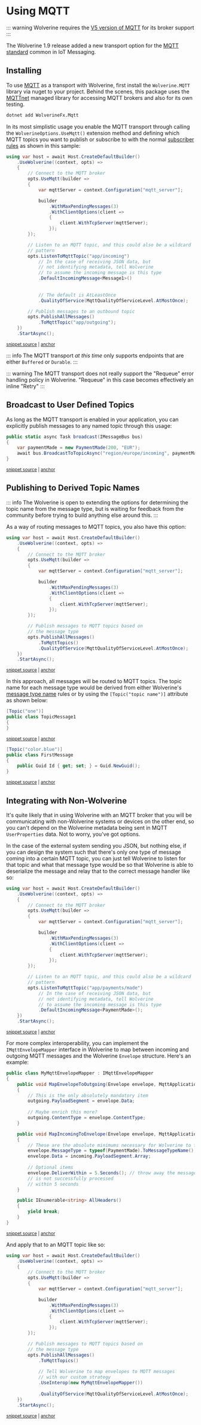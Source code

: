# Using MQTT

::: warning
Wolverine requires the [V5 version of MQTT](https://docs.oasis-open.org/mqtt/mqtt/v5.0/mqtt-v5.0.html) for its broker support
:::

The Wolverine 1.9 release added a new transport option for the [MQTT standard](https://mqtt.org/) common in IoT Messaging.

## Installing

To use [MQTT](https://mqtt.org/) as a transport with Wolverine, first install the `Wolverine.MQTT` library via nuget to your project. Behind the scenes, this package uses the [MQTTnet](https://github.com/dotnet/MQTTnet) managed library for accessing MQTT brokers and also for its own testing.

```bash
dotnet add WolverineFx.Mqtt
```

In its most simplistic usage you enable the MQTT transport through calling the `WolverineOptions.UseMqtt()` extension method
and defining which MQTT topics you want to publish or subscribe to with the normal [subscriber rules](/guide/messaging/subscriptions) as 
shown in this sample:

<!-- snippet: sample_using_mqtt -->
<a id='snippet-sample_using_mqtt'></a>
```cs
using var host = await Host.CreateDefaultBuilder()
    .UseWolverine((context, opts) =>
    {
        // Connect to the MQTT broker
        opts.UseMqtt(builder =>
        {
            var mqttServer = context.Configuration["mqtt_server"];

            builder
                .WithMaxPendingMessages(3)
                .WithClientOptions(client =>
                {
                    client.WithTcpServer(mqttServer);
                });
        });

        // Listen to an MQTT topic, and this could also be a wildcard
        // pattern
        opts.ListenToMqttTopic("app/incoming")
            // In the case of receiving JSON data, but
            // not identifying metadata, tell Wolverine
            // to assume the incoming message is this type
            .DefaultIncomingMessage<Message1>()
            
            
            // The default is AtLeastOnce
            .QualityOfService(MqttQualityOfServiceLevel.AtMostOnce);

        // Publish messages to an outbound topic
        opts.PublishAllMessages()
            .ToMqttTopic("app/outgoing");
    })
    .StartAsync();
```
<sup><a href='https://github.com/JasperFx/wolverine/blob/main/src/Transports/MQTT/Wolverine.MQTT.Tests/Samples.cs#L14-L51' title='Snippet source file'>snippet source</a> | <a href='#snippet-sample_using_mqtt' title='Start of snippet'>anchor</a></sup>
<!-- endSnippet -->

::: info
The MQTT transport *at this time* only supports endpoints that are either `Buffered` or `Durable`. 
:::

::: warning
The MQTT transport does not really support the "Requeue" error handling policy in Wolverine. "Requeue" in this case becomes
effectively an inline "Retry"
:::

## Broadcast to User Defined Topics

As long as the MQTT transport is enabled in your application, you can explicitly publish messages to any named topic
through this usage:

<!-- snippet: sample_broadcast_to_mqtt -->
<a id='snippet-sample_broadcast_to_mqtt'></a>
```cs
public static async Task broadcast(IMessageBus bus)
{
    var paymentMade = new PaymentMade(200, "EUR");
    await bus.BroadcastToTopicAsync("region/europe/incoming", paymentMade);
}
```
<sup><a href='https://github.com/JasperFx/wolverine/blob/main/src/Transports/MQTT/Wolverine.MQTT.Tests/Samples.cs#L118-L126' title='Snippet source file'>snippet source</a> | <a href='#snippet-sample_broadcast_to_mqtt' title='Start of snippet'>anchor</a></sup>
<!-- endSnippet -->

## Publishing to Derived Topic Names

::: info
The Wolverine is open to extending the options for determining the topic name from the message type,
but is waiting for feedback from the community before trying to build anything else around this.
:::

As a way of routing messages to MQTT topics, you also have this option:

<!-- snippet: sample_stream_events_to_mqtt_topics -->
<a id='snippet-sample_stream_events_to_mqtt_topics'></a>
```cs
using var host = await Host.CreateDefaultBuilder()
    .UseWolverine((context, opts) =>
    {
        // Connect to the MQTT broker
        opts.UseMqtt(builder =>
        {
            var mqttServer = context.Configuration["mqtt_server"];

            builder
                .WithMaxPendingMessages(3)
                .WithClientOptions(client =>
                {
                    client.WithTcpServer(mqttServer);
                });
        });

        // Publish messages to MQTT topics based on
        // the message type
        opts.PublishAllMessages()
            .ToMqttTopics()
            .QualityOfService(MqttQualityOfServiceLevel.AtMostOnce);
    })
    .StartAsync();
```
<sup><a href='https://github.com/JasperFx/wolverine/blob/main/src/Transports/MQTT/Wolverine.MQTT.Tests/Samples.cs#L89-L115' title='Snippet source file'>snippet source</a> | <a href='#snippet-sample_stream_events_to_mqtt_topics' title='Start of snippet'>anchor</a></sup>
<!-- endSnippet -->

In this approach, all messages will be routed to MQTT topics. The topic name for each message type
would be derived from either Wolverine's [message type name](/guide/messages.html#message-type-name-or-alias) rules
or by using the `[Topic("topic name")]` attribute as shown below:

<!-- snippet: sample_using_Topic_attribute -->
<a id='snippet-sample_using_topic_attribute'></a>
```cs
[Topic("one")]
public class TopicMessage1
{
}
```
<sup><a href='https://github.com/JasperFx/wolverine/blob/main/src/Testing/CoreTests/Configuration/TopicRoutingTester.cs#L8-L15' title='Snippet source file'>snippet source</a> | <a href='#snippet-sample_using_topic_attribute' title='Start of snippet'>anchor</a></sup>
<a id='snippet-sample_using_topic_attribute-1'></a>
```cs
[Topic("color.blue")]
public class FirstMessage
{
    public Guid Id { get; set; } = Guid.NewGuid();
}
```
<sup><a href='https://github.com/JasperFx/wolverine/blob/main/src/Transports/RabbitMQ/Wolverine.RabbitMQ.Tests/send_by_topics.cs#L150-L158' title='Snippet source file'>snippet source</a> | <a href='#snippet-sample_using_topic_attribute-1' title='Start of snippet'>anchor</a></sup>
<!-- endSnippet -->

## Integrating with Non-Wolverine 

It's quite likely that in using Wolverine with an MQTT broker that you will be communicating with non-Wolverine systems
or devices on the other end, so you can't depend on the Wolverine metadata being sent in MQTT `UserProperties` data. Not to
worry, you've got options.

In the case of the external system sending you JSON, but nothing else, if you can design the system such that there's
only one type of message coming into a certain MQTT topic, you can just tell Wolverine to listen for that topic and
what that message type would be so that Wolverine is able to deserialize the message and relay that to the correct
message handler like so:

<!-- snippet: sample_listen_for_raw_json_to_mqtt -->
<a id='snippet-sample_listen_for_raw_json_to_mqtt'></a>
```cs
using var host = await Host.CreateDefaultBuilder()
    .UseWolverine((context, opts) =>
    {
        // Connect to the MQTT broker
        opts.UseMqtt(builder =>
        {
            var mqttServer = context.Configuration["mqtt_server"];

            builder
                .WithMaxPendingMessages(3)
                .WithClientOptions(client =>
                {
                    client.WithTcpServer(mqttServer);
                });
        });

        // Listen to an MQTT topic, and this could also be a wildcard
        // pattern
        opts.ListenToMqttTopic("app/payments/made")
            // In the case of receiving JSON data, but
            // not identifying metadata, tell Wolverine
            // to assume the incoming message is this type
            .DefaultIncomingMessage<PaymentMade>();
    })
    .StartAsync();
```
<sup><a href='https://github.com/JasperFx/wolverine/blob/main/src/Transports/MQTT/Wolverine.MQTT.Tests/Samples.cs#L56-L84' title='Snippet source file'>snippet source</a> | <a href='#snippet-sample_listen_for_raw_json_to_mqtt' title='Start of snippet'>anchor</a></sup>
<!-- endSnippet -->

For more complex interoperability, you can implement the `IMqttEnvelopeMapper` interface in Wolverine to map between
incoming and outgoing MQTT messages and the Wolverine `Envelope` structure. Here's an example:

<!-- snippet: sample_MyMqttEnvelopeMapper -->
<a id='snippet-sample_mymqttenvelopemapper'></a>
```cs
public class MyMqttEnvelopeMapper : IMqttEnvelopeMapper
{
    public void MapEnvelopeToOutgoing(Envelope envelope, MqttApplicationMessage outgoing)
    {
        // This is the only absolutely mandatory item
        outgoing.PayloadSegment = envelope.Data;
        
        // Maybe enrich this more?
        outgoing.ContentType = envelope.ContentType;
    }

    public void MapIncomingToEnvelope(Envelope envelope, MqttApplicationMessage incoming)
    {
        // These are the absolute minimums necessary for Wolverine to function
        envelope.MessageType = typeof(PaymentMade).ToMessageTypeName();
        envelope.Data = incoming.PayloadSegment.Array;
        
        // Optional items
        envelope.DeliverWithin = 5.Seconds(); // throw away the message if it 
        // is not successfully processed
        // within 5 seconds
    }

    public IEnumerable<string> AllHeaders()
    {
        yield break;
    }
}
```
<sup><a href='https://github.com/JasperFx/wolverine/blob/main/src/Transports/MQTT/Wolverine.MQTT.Tests/Samples.cs#L167-L198' title='Snippet source file'>snippet source</a> | <a href='#snippet-sample_mymqttenvelopemapper' title='Start of snippet'>anchor</a></sup>
<!-- endSnippet -->

And apply that to an MQTT topic like so:

<!-- snippet: sample_applying_custom_mqtt_envelope_mapper -->
<a id='snippet-sample_applying_custom_mqtt_envelope_mapper'></a>
```cs
using var host = await Host.CreateDefaultBuilder()
    .UseWolverine((context, opts) =>
    {
        // Connect to the MQTT broker
        opts.UseMqtt(builder =>
        {
            var mqttServer = context.Configuration["mqtt_server"];

            builder
                .WithMaxPendingMessages(3)
                .WithClientOptions(client =>
                {
                    client.WithTcpServer(mqttServer);
                });
        });

        // Publish messages to MQTT topics based on
        // the message type
        opts.PublishAllMessages()
            .ToMqttTopics()
            
            // Tell Wolverine to map envelopes to MQTT messages
            // with our custom strategy
            .UseInterop(new MyMqttEnvelopeMapper())
            
            .QualityOfService(MqttQualityOfServiceLevel.AtMostOnce);
    })
    .StartAsync();
```
<sup><a href='https://github.com/JasperFx/wolverine/blob/main/src/Transports/MQTT/Wolverine.MQTT.Tests/Samples.cs#L130-L161' title='Snippet source file'>snippet source</a> | <a href='#snippet-sample_applying_custom_mqtt_envelope_mapper' title='Start of snippet'>anchor</a></sup>
<!-- endSnippet -->



